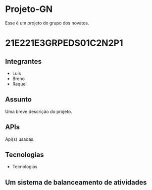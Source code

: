 # Projeto-GN
Esse é um projeto do grupo dos novatos.

<h1>21E221E3GRPEDS01C2N2P1</h1>

<h2>Integrantes</h2>
<ul>
  <li>Luís</li>
  <li>Breno</li>
  <li>Raquel</li>
 </ul>

<h2>Assunto</h2>
  Uma breve descrição do projeto.
  
<h2>APIs</h2>
  Api(s) usadas.
  
<h2>Tecnologias</h2>
  <ul>
    <li>Tecnologias</li>
  </ul>
  
<h2> Um sistema de balanceamento de atividades</h2>
